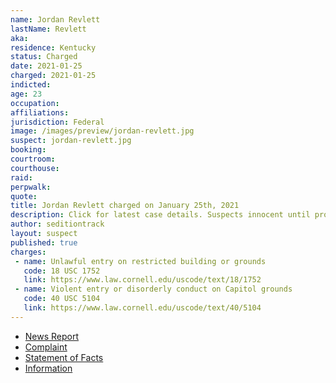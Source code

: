 ```yaml
---
name: Jordan Revlett
lastName: Revlett
aka:
residence: Kentucky
status: Charged
date: 2021-01-25
charged: 2021-01-25
indicted:
age: 23
occupation:
affiliations:
jurisdiction: Federal
image: /images/preview/jordan-revlett.jpg
suspect: jordan-revlett.jpg
booking:
courtroom:
courthouse:
raid:
perpwalk:
quote:
title: Jordan Revlett charged on January 25th, 2021
description: Click for latest case details. Suspects innocent until proven guilty.
author: seditiontrack
layout: suspect
published: true
charges:
 - name: Unlawful entry on restricted building or grounds
   code: 18 USC 1752
   link: https://www.law.cornell.edu/uscode/text/18/1752
 - name: Violent entry or disorderly conduct on Capitol grounds
   code: 40 USC 5104
   link: https://www.law.cornell.edu/uscode/text/40/5104
---
```

- [News Report](https://www.wkyt.com/2021/01/26/feds-charge-5th-kentucky-resident-in-capitol-violence/)
- [Complaint](https://www.justice.gov/opa/page/file/1361051/download)
- [Statement of Facts](https://www.justice.gov/opa/page/file/1361051/download)
- [Information](https://www.justice.gov/usao-dc/case-multi-defendant/file/1384871/download)
